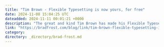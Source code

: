 ```yaml
---
title: "Tim Brown - Flexible Typesetting is now yours, for free"
date: 2024-11-08 15:04:25 UTC
dateadded: 2024-11-11 00:01:21 +0000
description: "The great and kind Tim Brown has made his Flexible Typesetting A Book Apart book available for free."
link: "https://bradfrost.com/blog/link/tim-brown-flexible-typesetting-is-now-yours-for-free/"
category:
directory: _directory/brad-frost.md
---
```

